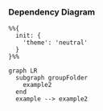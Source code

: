 ### Dependency Diagram
```mermaid
%%{
  init: {
    'theme': 'neutral'
  }
}%%

graph LR
  subgraph groupFolder
    example2
  end
  example --> example2
```
